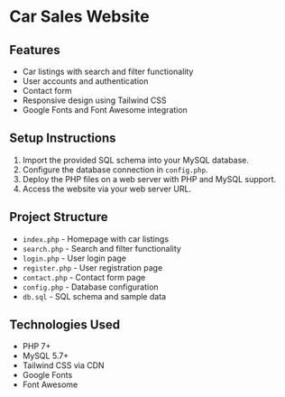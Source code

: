 # Car Sales Website 

## Features
- Car listings with search and filter functionality
- User accounts and authentication
- Contact form
- Responsive design using Tailwind CSS
- Google Fonts and Font Awesome integration

## Setup Instructions
1. Import the provided SQL schema into your MySQL database.
2. Configure the database connection in `config.php`.
3. Deploy the PHP files on a web server with PHP and MySQL support.
4. Access the website via your web server URL.

## Project Structure
- `index.php` - Homepage with car listings
- `search.php` - Search and filter functionality
- `login.php` - User login page
- `register.php` - User registration page
- `contact.php` - Contact form page
- `config.php` - Database configuration
- `db.sql` - SQL schema and sample data

## Technologies Used
- PHP 7+
- MySQL 5.7+
- Tailwind CSS via CDN
- Google Fonts
- Font Awesome
